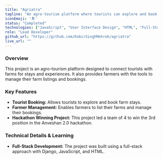 ```yaml
---
title: "Agriatra"
tagline: "An agro-tourism platform where tourists can explore and book farms for stay, and farmers can list their farm and manage bookings."
iconEmoji: '🏝️'
status: "Completed"
technologies: ["JavaScript", "User Interface Design", "HTML", "Full-Stack Development", "Django", "Cascading Style Sheets (CSS)", "HTML5"]
role: "Lead Developer"
github_url: "https://github.com/KabirSinghMehrok/agriatra"
live_url: ""
---
```


### Overview
This project is an agro-tourism platform designed to connect tourists with farms for stays and experiences. It also provides farmers with the tools to manage their farm listings and bookings.

### Key Features
- **Tourist Booking:** Allows tourists to explore and book farm stays.
- **Farmer Management:** Enables farmers to list their farms and manage their bookings.
- **Hackathon Winning Project:** This project led a team of 4 to win the 3rd position in the Anveshan 2.0 hackathon.

### Technical Details & Learning
- **Full-Stack Development:** The project was built using a full-stack approach with Django, JavaScript, and HTML.
